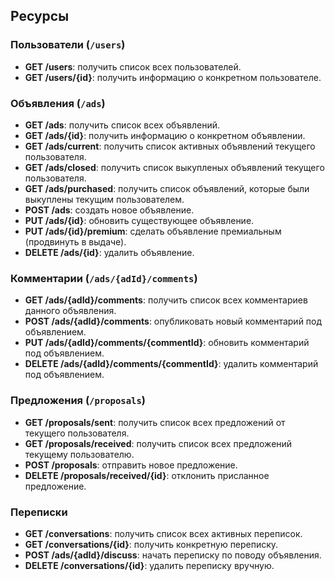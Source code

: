 ## Ресурсы

### Пользователи (`/users`)

- **GET /users**: получить список всех пользователей.
- **GET /users/{id}**: получить информацию о конкретном пользователе.

### Объявления (`/ads`)

- **GET /ads**: получить список всех объявлений.
- **GET /ads/{id}**: получить информацию о конкретном объявлении.
- **GET /ads/current**: получить список активных объявлений текущего пользователя.
- **GET /ads/closed**: получить список выкупленых объявлений текущего пользователя.
- **GET /ads/purchased**: получить список объявлений, которые были выкуплены текущим пользователем.
- **POST /ads**: создать новое объявление.
- **PUT /ads/{id}**: обновить существующее объявление.
- **PUT /ads/{id}/premium**: сделать объявление премиальным (продвинуть в выдаче).
- **DELETE /ads/{id}**: удалить объявление.

### Комментарии (`/ads/{adId}/comments`)

- **GET /ads/{adId}/comments**: получить список всех комментариев данного объявления.
- **POST /ads/{adId}/comments**: опубликовать новый комментарий под объявлением.
- **PUT /ads/{adId}/comments/{commentId}**: обновить комментарий под объявлением.
- **DELETE /ads/{adId}/comments/{commentId}**: удалить комментарий под объявлением.

### Предложения (`/proposals`)
- **GET /proposals/sent**: получить список всех предложений от текущего пользователя.
- **GET /proposals/received**: получить список всех предложений текущему пользователю.
- **POST /proposals**: отправить новое предложение.
- **DELETE /proposals/received/{id}**: отклонить присланное предложение.

### Переписки
- **GET /conversations**: получить список всех активных переписок.
- **GET /conversations/{id}**: получить конкретную переписку.
- **POST /ads/{adId}/discuss**: начать переписку по поводу объявления.
- **DELETE /conversations/{id}**: удалить переписку вручную.
